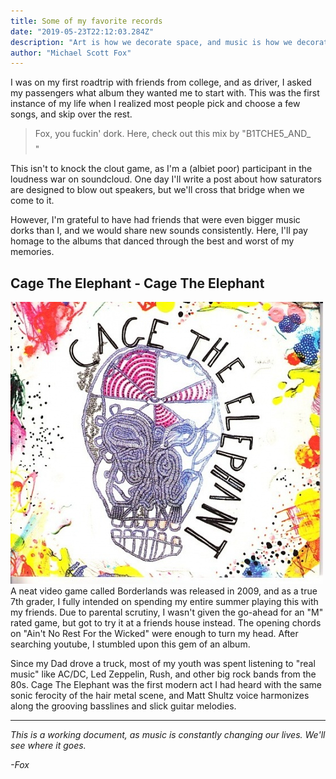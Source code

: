 ```yaml
---
title: Some of my favorite records
date: "2019-05-23T22:12:03.284Z"
description: "Art is how we decorate space, and music is how we decorate time. These are a few of my favorite albums to spin on the needle..."
author: "Michael Scott Fox"
---
```


I was on my first roadtrip with friends from college, and as driver, I asked my passengers what album they wanted me to start with. This was the first instance of my life when I realized most people pick and choose a few songs, and skip over the rest. 

> Fox, you fuckin' dork. Here, check out this mix by "B1TCHE5_AND_$$$$"

This isn't to knock the clout game, as I'm a (albiet poor) participant in the loudness war on soundcloud. One day I'll write a post about how saturators are designed to blow out speakers, but we'll cross that bridge when we come to it. 

However, I'm grateful to have had friends that were even bigger music dorks than I, and we would share new sounds consistently. Here, I'll pay homage to the albums that danced through the best and worst of my memories. 


## Cage The Elephant - Cage The Elephant
![cage-the-elephant-self-titled](./cte.jpg)
A neat video game called Borderlands was released in 2009, and as a true 7th grader, I fully intended on spending my entire summer playing this with my friends. Due to parental scrutiny, I wasn't given the go-ahead for an "M" rated game, but got to try it at a friends house instead. The opening chords on "Ain't No Rest For the Wicked" were enough to turn my head. After searching youtube, I stumbled upon this gem of an album. 

Since my Dad drove a truck, most of my youth was spent listening to "real music" like AC/DC, Led Zeppelin, Rush, and other big rock bands from the 80s. Cage The Elephant was the first modern act I had heard with the same sonic ferocity of the hair metal scene, and Matt Shultz voice harmonizes along the grooving basslines and slick guitar melodies. 


<!-- ## Kendrick Lamar - good kid, M.A.A.D CITY

## The Silent Comedy - Common Faults

## Kanye West - The College Dropout

## Death Grips - Ex-Military

## Portugal. the Man - Evil Friends

## Chance the Rapper - Acid Rap -->

<!-- ## Kanye West - Yeezus
![yeezus](./yeezus.jpg)
I've gotten in yelling matches with people about Yeezus. I'll defend this work of pure art until it's found permanent rest in a Federal museum.



## Glass Animals - ZABA

## KIDS SEE GHOSTS - KIDS SEE GHOSTS -->
---
_This is a working document, as music is constantly changing our lives. We'll see where it goes._

_-Fox_
